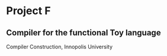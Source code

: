 # Project F

## Compiler for the functional Toy language

Compiler Construction,
Innopolis University
